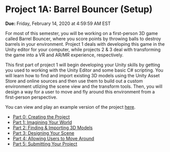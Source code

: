 # Project 1A: Barrel Bouncer (Setup)

**Due:** Friday, February 14, 2020 at 4:59:59 AM EST

For most of this semester, you will be working on a first-person 3D game called Barrel Bouncer, where you score points by throwing balls to destroy barrels in your environment. Project 1 deals with developing this game in the Unity editor for your computer, while projects 2 & 3 deal with transforming the game into a VR and AR/MR experience, respectively.

This first part of project 1 will begin developing your Unity skills by getting you used to working with the Unity Editor and some basic C# scripting. You will learn how to find and import existing 3D models using the Unity Asset Store and online sources and then use them to build out a custom environment utlizing the scene view and the transform tools. Then, you will design a way for a user to move and fly around this environment from a first-person perspective.

You can view and play an example version of the project [here](https://connect.unity.com/p/cmsc388m-project-1a). 

* [Part 0: Creating the Project](create-project)
* [Part 1: Imagining Your World](imagine-world)
* [Part 2: Finding & Importing 3D Models](import-models)
* [Part 3: Designing Your Scene](design-scene)
* [Part 4: Allowing Users to Move Around](basic-movement)
* [Part 5: Submitting Your Project](submission)
